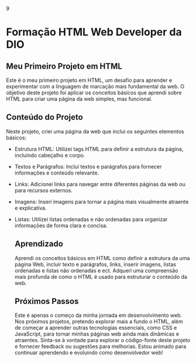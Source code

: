 9
# Formação HTML Web Developer da DIO
## Meu Primeiro Projeto em HTML

Este é o meu primeiro projeto em HTML, um desafio para aprender
e experimentar com a linguagem de marcação mais fundamental da web. O objetivo
deste projeto foi aplicar os conceitos básicos
que aprendi sobre HTML para criar uma página da web simples, mas funcional.

## Conteúdo do Projeto
Neste projeto, criei uma página da web que inclui os seguintes elementos básicos:

* Estrutura HTML: Utilizei tags HTML para definir a estrutura da página, incluindo cabeçalho e corpo.

* Textos e Parágrafos: Incluí textos e parágrafos para fornecer informações e conteúdo relevante.

* Links: Adicionei links para navegar entre diferentes páginas da web ou para recursos externos.

* Imagens: Inseri imagens para tornar a página mais visualmente atraente e explicativa.

* Listas: Utilizei listas ordenadas e não ordenadas para organizar informações de forma clara e concisa.
  ## Aprendizado
  Aprendi os conceitos básicos em HTML como definir a estrutura da uma página Web, incluir texto e parágrafos, links, inserir imagens,
  listas ordenadas e listas não ordenadas e ect. Adqueri uma compreensão mais profunda de como o HTML é usado para estruturar o conteúdo da web.
  ## Próximos Passos
  Este é apenas o começo da minha jornada em desenvolvimento web. Nos próximos projetos, pretendo explorar mais a fundo o HTML, além de
  começar a aprender outras tecnologias essenciais, como CSS e JavaScript, para tornar minhas páginas web ainda mais dinâmicas e atraentes.
  Sinta-se à vontade para explorar o código-fonte deste projeto e fornecer feedback ou sugestões para melhorias. Estou animado para continuar
  aprendendo e evoluindo como desenvolvedor web!
  
